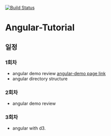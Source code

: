 [![Build Status](https://travis-ci.org/chosh31/angular-tutorial.svg?branch=master)](https://travis-ci.org/chosh31/angular-tutorial)
# Angular-Tutorial

## 일정
### 1회차
- angular demo review [angular-demo page link](https://docs.angularjs.org/tutorial)
- angular directory structure

### 2회차
- angular demo review

### 3회차
- angular with d3.

